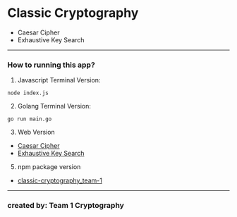 # Classic Cryptography
- Caesar Cipher
- Exhaustive Key Search

<hr>

### How to running this app?
1. Javascript Terminal Version:
``` 
node index.js
```

2. Golang Terminal Version:
``` 
go run main.go
```

3. Web Version

- [Caesar Cipher](https://interhost.one/caesar-cipher)
- [Exhaustive Key Search](https://interhost.one/exhaustive-key-search)

5. npm package version
- [classic-cryptography_team-1](https://www.npmjs.com/package/classic-cryptography)

<hr>

### **created by: Team 1 Cryptography**
